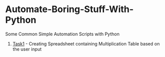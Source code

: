 # Automate-Boring-Stuff-With-Python
Some Common Simple Automation Scripts with Python
1) [Task1](https://github.com/MANIDEEP007/Automate-Boring-Stuff-With-Python/tree/master/1.Excel_Multiplication_Table_Maker) - Creating Spreadsheet containing Multiplication Table based on the user input
